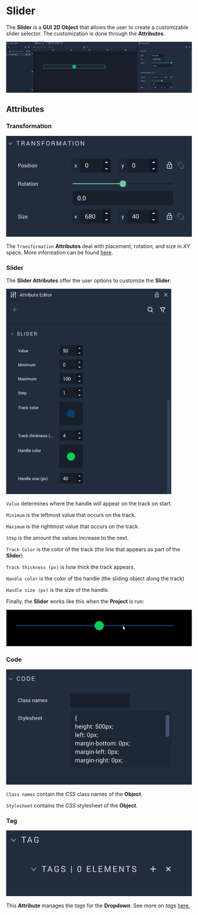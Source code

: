 # Slider

The **Slider** is a **GUI** **2D Object** that allows the user to create a customizable slider selector. The customization is done through the **Attributes**. <!-- Its **Attributes** offer the options to customize the **Slider**. -->

![Slider.](../../../.gitbook/assets/gui-slider1.png)


## Attributes

### Transformation

![Transformation Attributes.](../../../.gitbook/assets/sliderattstransformation.png)

The `Transformation` **Attributes** deal with placement, rotation, and size in *XY* space. More information can be found [here](../../attributes/common-attributes/transformation.md).

### Slider

The **Slider Attributes** offer the user options to customize the **Slider**:

![Slider Attributes.](../../../.gitbook/assets/gui-slider-attri.png)

`Value` determines where the handle will appear on the track on start. 

`Minimum` is the leftmost value that occurs on the track.

`Maximum` is the rightmost value that occurs on the track. 

`Step` is the amount the values increase to the next.

`Track Color` is the color of the track (the line that appears as part of the **Slider**).

`Track thickness (px)` is how thick the track appears.

`Handle color` is the color of the handle (the sliding object along the track)

`Handle size (px)` is the size of the handle. 

Finally, the **Slider** works like this when the **Project** is run:

![Slider example.](../../../.gitbook/assets/slider-example.gif)

### Code

![Code Attributes.](../../../.gitbook/assets/buttonattscode.png)

`Class names` contain the *CSS* class names of the **Object**. 

`Stylesheet` contains the *CSS* stylesheet of the **Object**.


### Tag

![Tag Attributes.](../../../.gitbook/assets/buttonattstag.png)

This **Attribute** manages the *tags* for the **Dropdown**. See more on *tags* [here.](../../attributes/common-attributes/tag.md)



